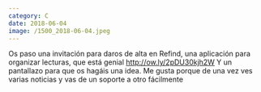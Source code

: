 ```yaml
--- 
category: C 
date: 2018-06-04 
image: /1500_2018-06-04.jpeg 
--- 
```


Os paso una invitación para daros de alta en Refind, una aplicación para organizar lecturas, que está genial http://ow.ly/2pDU30kjh2W Y un pantallazo para que os hagáis una idea. Me gusta porque de una vez ves varias noticias y vas de un soporte a otro fácilmente